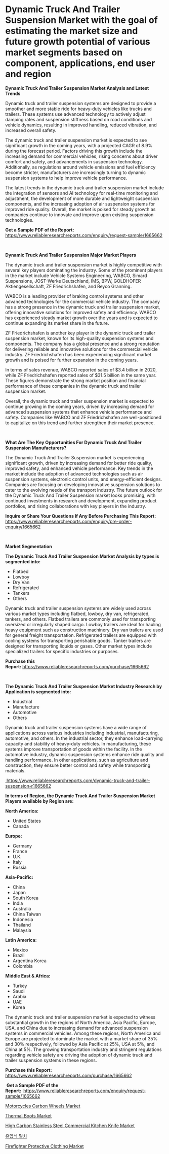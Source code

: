<p><h1>Dynamic Truck And Trailer Suspension Market with the goal of estimating the market size and future growth potential of various market segments based on component, applications, end user and region</h1></p><p><strong>Dynamic Truck And Trailer Suspension Market Analysis and Latest Trends</strong></p>
<p><p>Dynamic truck and trailer suspension systems are designed to provide a smoother and more stable ride for heavy-duty vehicles like trucks and trailers. These systems use advanced technology to actively adjust damping rates and suspension stiffness based on road conditions and vehicle dynamics, resulting in improved handling, reduced vibration, and increased overall safety.</p><p>The dynamic truck and trailer suspension market is expected to see significant growth in the coming years, with a projected CAGR of 8.9% during the forecast period. Factors driving this growth include the increasing demand for commercial vehicles, rising concerns about driver comfort and safety, and advancements in suspension technology. Additionally, as regulations around vehicle emissions and fuel efficiency become stricter, manufacturers are increasingly turning to dynamic suspension systems to help improve vehicle performance.</p><p>The latest trends in the dynamic truck and trailer suspension market include the integration of sensors and AI technology for real-time monitoring and adjustment, the development of more durable and lightweight suspension components, and the increasing adoption of air suspension systems for improved ride quality. Overall, the market is poised for steady growth as companies continue to innovate and improve upon existing suspension technologies.</p></p>
<p><strong>Get a Sample PDF of the Report:&nbsp;</strong> <a href="https://www.reliableresearchreports.com/enquiry/request-sample/1665662">https://www.reliableresearchreports.com/enquiry/request-sample/1665662</a></p>
<p>&nbsp;</p>
<p><strong>Dynamic Truck And Trailer Suspension Major Market Players</strong></p>
<p><p>The dynamic truck and trailer suspension market is highly competitive with several key players dominating the industry. Some of the prominent players in the market include Vehicle Systems Engineering, WABCO, Simard Suspensions, JOST-Werke Deutschland, IMS, BPW, GOLDHOFER Aktiengesellschaft, ZF Friedrichshafen, and Reyco Granning.</p><p>WABCO is a leading provider of braking control systems and other advanced technologies for the commercial vehicle industry. The company has a strong presence in the dynamic truck and trailer suspension market, offering innovative solutions for improved safety and efficiency. WABCO has experienced steady market growth over the years and is expected to continue expanding its market share in the future.</p><p>ZF Friedrichshafen is another key player in the dynamic truck and trailer suspension market, known for its high-quality suspension systems and components. The company has a global presence and a strong reputation for delivering reliable and innovative solutions for the commercial vehicle industry. ZF Friedrichshafen has been experiencing significant market growth and is poised for further expansion in the coming years.</p><p>In terms of sales revenue, WABCO reported sales of $3.4 billion in 2020, while ZF Friedrichshafen reported sales of $31.5 billion in the same year. These figures demonstrate the strong market position and financial performance of these companies in the dynamic truck and trailer suspension market.</p><p>Overall, the dynamic truck and trailer suspension market is expected to continue growing in the coming years, driven by increasing demand for advanced suspension systems that enhance vehicle performance and safety. Companies like WABCO and ZF Friedrichshafen are well-positioned to capitalize on this trend and further strengthen their market presence.</p></p>
<p>&nbsp;</p>
<p><strong>What Are The Key Opportunities For Dynamic Truck And Trailer Suspension Manufacturers?</strong></p>
<p><p>The Dynamic Truck And Trailer Suspension market is experiencing significant growth, driven by increasing demand for better ride quality, improved safety, and enhanced vehicle performance. Key trends in the market include the adoption of advanced technologies such as air suspension systems, electronic control units, and energy-efficient designs. Companies are focusing on developing innovative suspension solutions to cater to the evolving needs of the transport industry. The future outlook for the Dynamic Truck And Trailer Suspension market looks promising, with continued investments in research and development, expanding product portfolios, and rising collaborations with key players in the industry.</p></p>
<p><strong>Inquire or Share Your Questions If Any Before Purchasing This Report:</strong> <a href="https://www.reliableresearchreports.com/enquiry/pre-order-enquiry/1665662">https://www.reliableresearchreports.com/enquiry/pre-order-enquiry/1665662</a></p>
<p>&nbsp;</p>
<p><strong>Market Segmentation</strong></p>
<p><strong>The Dynamic Truck And Trailer Suspension Market Analysis by types is segmented into:</strong></p>
<p><ul><li>Flatbed</li><li>Lowboy</li><li>Dry Van</li><li>Refrigerated</li><li>Tankers</li><li>Others</li></ul></p>
<p><p>Dynamic truck and trailer suspension systems are widely used across various market types including flatbed, lowboy, dry van, refrigerated, tankers, and others. Flatbed trailers are commonly used for transporting oversized or irregularly shaped cargo. Lowboy trailers are ideal for hauling heavy equipment such as construction machinery. Dry van trailers are used for general freight transportation. Refrigerated trailers are equipped with cooling systems for transporting perishable goods. Tanker trailers are designed for transporting liquids or gases. Other market types include specialized trailers for specific industries or purposes.</p></p>
<p><strong>Purchase this Report:&nbsp;</strong><a href="https://www.reliableresearchreports.com/purchase/1665662">https://www.reliableresearchreports.com/purchase/1665662</a></p>
<p>&nbsp;</p>
<p><strong>The Dynamic Truck And Trailer Suspension Market Industry Research by Application is segmented into:</strong></p>
<p><ul><li>Industrial</li><li>Manufacture</li><li>Automotive</li><li>Others</li></ul></p>
<p><p>Dynamic truck and trailer suspension systems have a wide range of applications across various industries including industrial, manufacturing, automotive, and others. In the industrial sector, they enhance load-carrying capacity and stability of heavy-duty vehicles. In manufacturing, these systems improve transportation of goods within the facility. In the automotive industry, dynamic suspension systems enhance ride quality and handling performance. In other applications, such as agriculture and construction, they ensure better control and safety while transporting materials.</p></p>
<p><a href="https://www.reliableresearchreports.com/dynamic-truck-and-trailer-suspension-r1665662">&nbsp;https://www.reliableresearchreports.com/dynamic-truck-and-trailer-suspension-r1665662</a></p>
<p><strong>In terms of Region, the Dynamic Truck And Trailer Suspension Market Players available by Region are:</strong></p>
<p>
    <p> <strong> North America: </strong>
        <ul>
            <li>United States</li>
            <li>Canada</li>
        </ul>
        </p> 
    <p> <strong> Europe: </strong>
        <ul>
            <li>Germany</li>
            <li>France</li>
            <li>U.K.</li>
            <li>Italy</li>
            <li>Russia</li>
        </ul>
        </p> 
    <p> <strong> Asia-Pacific: </strong>
        <ul>
            <li>China</li>
            <li>Japan</li>
            <li>South Korea</li>
            <li>India</li>
            <li>Australia</li>
            <li>China Taiwan</li>
            <li>Indonesia</li>
            <li>Thailand</li>
            <li>Malaysia</li>
        </ul>
        </p> 
    <p> <strong> Latin America: </strong>
        <ul>
            <li>Mexico</li>
            <li>Brazil</li>
            <li>Argentina Korea</li>
            <li>Colombia</li>
        </ul>
        </p> 
    <p> <strong> Middle East & Africa: </strong>
        <ul>
            <li>Turkey</li>
            <li>Saudi</li>
            <li>Arabia</li>
            <li>UAE</li>
            <li>Korea</li>
        </ul>
    </p>
    </p>
<p><p>The dynamic truck and trailer suspension market is expected to witness substantial growth in the regions of North America, Asia Pacific, Europe, USA, and China due to increasing demand for advanced suspension systems in commercial vehicles. Among these regions, North America and Europe are projected to dominate the market with a market share of 35% and 30% respectively, followed by Asia Pacific at 25%, USA at 5%, and China at 5%. The growing transportation industry and stringent regulations regarding vehicle safety are driving the adoption of dynamic truck and trailer suspension systems in these regions.</p></p>
<p><strong>Purchase this Report: </strong><a href="https://www.reliableresearchreports.com/purchase/1665662">https://www.reliableresearchreports.com/purchase/1665662</a></p>
<p>&nbsp;<strong>Get a Sample PDF of the Report:&nbsp;&nbsp;</strong><a href="https://www.reliableresearchreports.com/enquiry/request-sample/1665662">https://www.reliableresearchreports.com/enquiry/request-sample/1665662</a></p>
<p><strong></strong></p>
<p><p><a href="https://github.com/derrinmiltonellis35gcl/Market-Research-Report-List-3/blob/main/motorcycles-carbon-wheels-market.md">Motorcycles Carbon Wheels Market</a></p><p><a href="https://medium.com/@christopher.fisher66709/thermal-boots-market-size-share-trends-analysis-report-by-product-work-boots-riding-fc2469fe10dd">Thermal Boots Market</a></p><p><a href="https://github.com/Sherrillcrooksxa8i18ucf2m/Market-Research-Report-List-3/blob/main/high-carbon-stainless-steel-commercial-kitchen-knife-market.md">High Carbon Stainless Steel Commercial Kitchen Knife Market</a></p><p><a href="https://github.com/tasfiyaj85/Market-Research-Report-List-2/blob/main/898153669984.md">유압식 멀치</a></p><p><a href="https://medium.com/@ruth.macdonald08580/firefighter-protective-clothing-market-trends-and-analysis-opportunities-and-challenges-for-17450db2599d">Firefighter Protective Clothing Market</a></p></p>